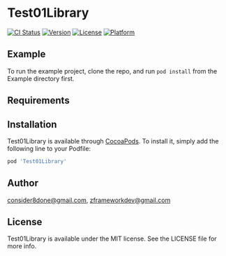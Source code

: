 # Test01Library

[![CI Status](https://img.shields.io/travis/consider8done@gmail.com/Test01Library.svg?style=flat)](https://travis-ci.org/consider8done@gmail.com/Test01Library)
[![Version](https://img.shields.io/cocoapods/v/Test01Library.svg?style=flat)](https://cocoapods.org/pods/Test01Library)
[![License](https://img.shields.io/cocoapods/l/Test01Library.svg?style=flat)](https://cocoapods.org/pods/Test01Library)
[![Platform](https://img.shields.io/cocoapods/p/Test01Library.svg?style=flat)](https://cocoapods.org/pods/Test01Library)

## Example

To run the example project, clone the repo, and run `pod install` from the Example directory first.

## Requirements

## Installation

Test01Library is available through [CocoaPods](https://cocoapods.org). To install
it, simply add the following line to your Podfile:

```ruby
pod 'Test01Library'
```

## Author

consider8done@gmail.com, zframeworkdev@gmail.com

## License

Test01Library is available under the MIT license. See the LICENSE file for more info.
